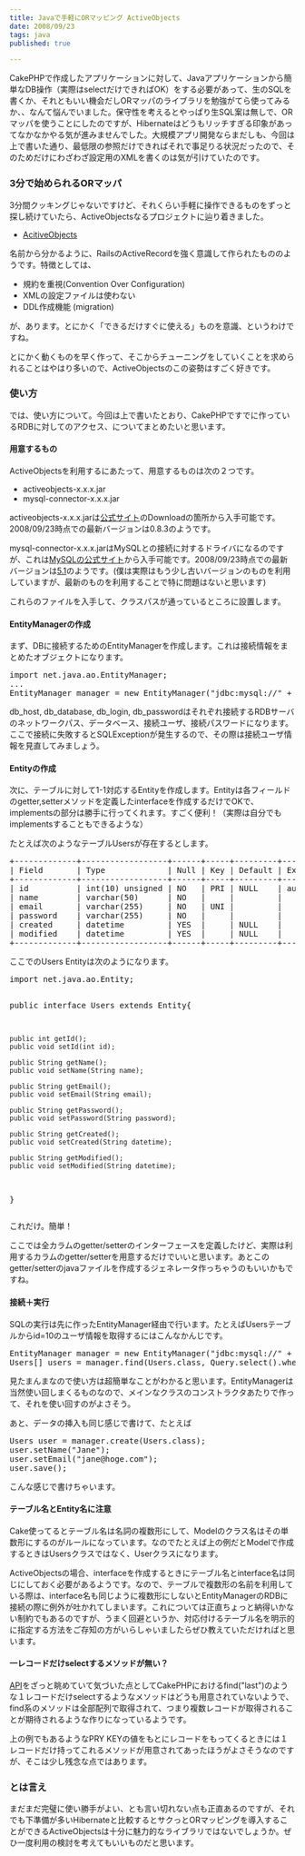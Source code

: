 ```yaml
---
title: Javaで手軽にORマッピング ActiveObjects
date: 2008/09/23
tags: java
published: true

---
```


<p>CakePHPで作成したアプリケーションに対して、Javaアプリケーションから簡単なDB操作（実際はselectだけできればOK）をする必要があって、生のSQLを書くか、それともいい機会だしORマッパのライブラリを勉強がてら使ってみるか、、なんて悩んでいました。保守性を考えるとやっぱり生SQL案は無しで、ORマッパを使うことにしたのですが、Hibernateはどうもリッチすぎる印象があってなかなかやる気が進みませんでした。大規模アプリ開発ならまだしも、今回は上で書いた通り、最低限の参照だけできればそれで事足りる状況だったので、そのためだけにわざわざ設定用のXMLを書くのは気が引けていたのです。</p>

<h3>3分で始められるORマッパ</h3>
<p>3分間クッキングじゃないですけど、それくらい手軽に操作できるものをずっと探し続けていたら、ActiveObjectsなるプロジェクトに辿り着きました。</p>

<p><ul><li><a href="https://activeobjects.dev.java.net/">AcitiveObjects</a></li></ul></p>

<p>名前から分かるように、RailsのActiveRecordを強く意識して作られたもののようです。特徴としては、</p>

<p>
<ul>
<li>規約を重視(Convention Over Configuration)</li>
<li>XMLの設定ファイルは使わない</li>
<li>DDL作成機能 (migration)</li></ul>
</p>

<p>が、あります。とにかく「できるだけすぐに使える」ものを意識、というわけですね。</p>

<p>とにかく動くものを早く作って、そこからチューニングをしていくことを求められることはやはり多いので、ActiveObjectsのこの姿勢はすごく好きです。</p>

<h3>使い方</h3>
<p>では、使い方について。今回は上で書いたとおり、CakePHPですでに作っているRDBに対してのアクセス、についてまとめたいと思います。</p>

<h4>用意するもの</h4>
<p>ActiveObjectsを利用するにあたって、用意するものは次の２つです。</p>
<p>
<ul>
<li>activeobjects-x.x.x.jar</li>
<li>mysql-connector-x.x.x.jar</li>
</ul>
</p>

<p>
activeobjects-x.x.x.jarは<a href="https://activeobjects.dev.java.net/">公式サイト</a>のDownloadの箇所から入手可能です。2008/09/23時点での最新バージョンは0.8.3のようです。
</p>

<p>mysql-connector-x.x.x.jarはMySQLとの接続に対するドライバになるのですが、これは<a href="http://www.mysql.com/">MySQLの公式サイト</a>から入手可能です。2008/09/23時点での最新バージョンは<a href="http://dev.mysql.com/downloads/connector/j/5.1.html">5.1</a>のようです。(僕は実際はもう少し古いバージョンのものを利用していますが、最新のものを利用することで特に問題はないと思います)
</p>

<p>これらのファイルを入手して、クラスパスが通っているところに設置します。</p>

<h4>EntityManagerの作成</h4>
<p>まず、DBに接続するためのEntityManagerを作成します。これは接続情報をまとめたオブジェクトになります。</p>

<p><pre>
import net.java.ao.EntityManager;
...
EntityManager manager = new EntityManager("jdbc:mysql://" + db_host + "/" + db_database, db_login, db_password);
</pre></p>

<p>db_host, db_database, db_login, db_passwordはそれぞれ接続するRDBサーバのネットワークパス、データベース、接続ユーザ、接続パスワードになります。ここで接続に失敗するとSQLExceptionが発生するので、その際は接続ユーザ情報を見直してみましょう。 </p>

<h4>Entityの作成</h4>
<p>次に、テーブルに対して1-1対応するEntityを作成します。Entityは各フィールドのgetter,setterメソッドを定義したinterfaceを作成するだけでOKで、implementsの部分は勝手に行ってくれます。すごく便利！（実際は自分でもimplementsすることもできるような）</p>

<p>たとえば次のようなテーブルUsersが存在するとします。</p>

<p><pre>
+-------------+------------------+------+-----+---------+----------------+
| Field       | Type             | Null | Key | Default | Extra          |
+-------------+------------------+------+-----+---------+----------------+
| id          | int(10) unsigned | NO   | PRI | NULL    | auto_increment | 
| name        | varchar(50)      | NO   |     |         |                | 
| email       | varchar(255)     | NO   | UNI |         |                | 
| password    | varchar(255)     | NO   |     |         |                | 
| created     | datetime         | YES  |     | NULL    |                | 
| modified    | datetime         | YES  |     | NULL    |                | 
+-------------+------------------+------+-----+---------+----------------+
</pre></p>

<p>ここでのUsers Entityは次のようになります。</p>

<p><pre>
import net.java.ao.Entity;

public interface Users extends Entity{
	
	public int getId();
	public void setId(int id);
	
	public String getName();
	public void setName(String name);
	
	public String getEmail();
	public void setEmail(String email);
	
	public String getPassword();
	public void setPassword(String password);
		
	public String getCreated();
	public void setCreated(String datetime);
	
	public String getModified();
	public void setModified(String datetime);
}
</pre></p>

<p>これだけ。簡単！</p>
<p>ここでは全カラムのgetter/setterのインターフェースを定義したけど、実際は利用するカラムのgetter/setterを用意するだけでいいと思います。あとこのgetter/setterのjavaファイルを作成するジェネレータ作っちゃうのもいいかもですね。</p>

<h4>接続＋実行</h4>
<p>SQLの実行は先に作ったEntityManager経由で行います。たとえばUsersテーブルからid=10のユーザ情報を取得するにはこんなかんじです。</p>

<p>
<pre>
EntityManager manager = new EntityManager("jdbc:mysql://" + db_host + "/" + db_database, db_login, db_password);
Users[] users = manager.find(Users.class, Query.select().where("id = ?",10));
</pre>
</p>

<p>見たまんまなので使い方は超簡単なことがわかると思います。EntityManagerは当然使い回しまくるものなので、メインなクラスのコンストラクタあたりで作って、それを使い回すのがよさそう。</p>

<p>あと、データの挿入も同じ感じで書けて、たとえば</p>



<p><pre>
Users user = manager.create(Users.class);
user.setName("Jane");
user.setEmail("jane@hoge.com");
user.save();
</pre></p>

<p>こんな感じで書けちゃいます。</p>

<h4>テーブル名とEntity名に注意</h4>
<p>Cake使ってるとテーブル名は名詞の複数形にして、Modelのクラス名はその単数形にするのがルールになっています。なのでたとえば上の例だとModelで作成するときはUsersクラスではなく、Userクラスになります。</p>

<p>ActiveObjectsの場合、interfaceを作成するときにテーブル名とinterface名は同じにしておく必要があるようです。なので、テーブルで複数形の名前を利用している際は、interface名も同じように複数形にしないとEntityManagerのRDBに接続の際に例外が吐かれてしまいます。これについては正直ちょっと納得いかない制約でもあるのですが、うまく回避というか、対応付けるテーブル名を明示的に指定する方法をご存知の方がいらしゃいましたらぜひ教えていただければと思います。</p>

<h4>一レコードだけselectするメソッドが無い？</h4>
<p><a href="https://activeobjects.dev.java.net/api/net/java/ao/EntityManager.html">API</a>をざっと眺めていて気づいた点としてCakePHPにおけるfind("last")のような１レコードだけselectするようなメソッドはどうも用意されていないようで、find系のメソッドは全部配列で取得されて、つまり複数レコードが取得されることが期待されるような作りになっているようです。</p>

<p>上の例でもあるようなPRY KEYの値をもとにレコードをもってくるときには１レコードだけ持ってこれるメソッドが用意されてあったほうがよさそうなのですが、そこは少し残念な点ではあります。</p>

<h3>とは言え</h3>
<p>まだまだ完璧に使い勝手がよい、とも言い切れない点も正直あるのですが、それでも下準備が多いHibernateと比較するとサクっとORマッピングを導入することができるActiveObjectsは十分に魅力的なライブラリではないでしょうか。ぜひ一度利用の検討を考えてもいいものだと思います。</p>


